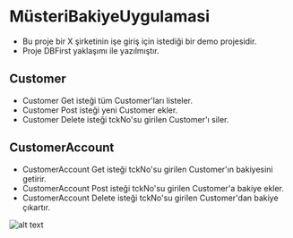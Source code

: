 # MüsteriBakiyeUygulamasi

+ Bu proje bir X şirketinin işe giriş için istediği bir demo projesidir.
+ Proje DBFirst yaklaşımı ile yazılmıştır.

## Customer

+ Customer Get isteği tüm Customer'ları listeler.
+ Customer Post isteği yeni Customer ekler.
+ Customer Delete isteği tckNo'su girilen Customer'ı siler.

## CustomerAccount

+ CustomerAccount Get isteği tckNo'su girilen Customer'ın bakiyesini getirir.
+ CustomerAccount Post isteği tckNo'su girilen Customer'a bakiye ekler.
+ CustomerAccount Delete isteği tckNo'su girilen Customer'dan bakiye çıkartır.

![alt text](https://i.hizliresim.com/ruyjmir.png)
